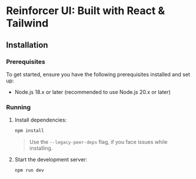 # Reinforcer UI: Built with React & Tailwind

## Installation

### Prerequisites

To get started, ensure you have the following prerequisites installed and set up:

- Node.js 18.x or later (recommended to use Node.js 20.x or later)

### Running


1. Install dependencies:

   ```bash
   npm install
   ```

   > Use the `--legacy-peer-deps` flag, if you face issues while installing.

2. Start the development server:
   ```bash
   npm run dev
   ```
